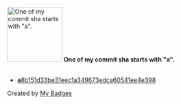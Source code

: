 <img src="https://my-badges.github.io/my-badges/a-commit.png" alt="One of my commit sha starts with &quot;a&quot;." title="One of my commit sha starts with &quot;a&quot;." width="128">
<strong>One of my commit sha starts with &quot;a&quot;.</strong>
<br><br>

- <a href="https://github.com/wcrum/lines/commit/a8b151d33be31eec1a349673edca60541ee4e398"><strong>a</strong>8b151d33be31eec1a349673edca60541ee4e398</a>


Created by <a href="https://github.com/my-badges/my-badges">My Badges</a>